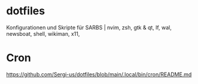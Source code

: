 # dotfiles
Konfigurationen und Skripte für SARBS | nvim, zsh, gtk &amp; qt, lf, wal, newsboat, shell, wikiman, x11,

# Cron
https://github.com/Sergi-us/dotfiles/blob/main/.local/bin/cron/README.md
